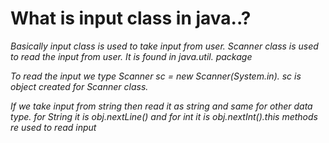 # What is input class in java..?
*Basically input class is used to take input from user.*
*Scanner class is used to read the input from user.*
*It is found in java.util. package*


*To read the input we type Scanner sc = new Scanner(System.in).*
*sc is object created for Scanner class.*

*If we take input from string then read it as string and same for other data type.*
*for String it is obj.nextLine() and for int it is obj.nextInt().this methods re used to read input*
